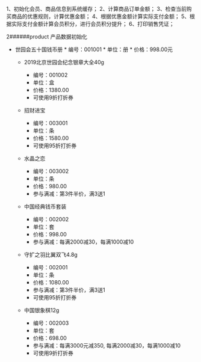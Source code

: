1、初始化会员、商品信息到系统缓存；
2、计算商品订单金额；
3、检查当前购买商品的优惠规则，计算优惠金额；
4、根据优惠金额计算实际支付金额；
5、根据实际支付金额计算会员积分，进行会员积分提升；
6、打印销售凭证；



2######product 产品数据初始化

* 世园会五十国钱币册
		* 编号：001001
		* 单位：册
		* 价格：998.00元
	* 2019北京世园会纪念银章大全40g
		* 编号：001002
		* 单位：盒 
		* 价格：1380.00
		* 可使用9折打折券
	* 招财进宝
		* 编号：003001
		* 单位：条
		* 价格：1580.00
		* 可使用95折打折券
	* 水晶之恋
		* 编号：003002
		* 单位：条
		* 价格：980.00
		* 参与满减：第3件半价，满3送1
	* 中国经典钱币套装
		* 编号：002002
		* 单位：套
		* 价格：998.00
		* 参与满减：每满2000减30，每满1000减10
		
	* 守扩之羽比翼双飞4.8g
		* 编号：002001
		* 单位：条
		* 价格：1080.00
		* 参与满减：第3件半价，满3送1
		* 可使用95折打折券
	* 中国银象棋12g 
		* 编号：002003
		* 单位：套
		* 价格：698.00
		* 参与满减：每满3000元减350, 每满2000减30，每满1000减10
		* 可使用9折打折券